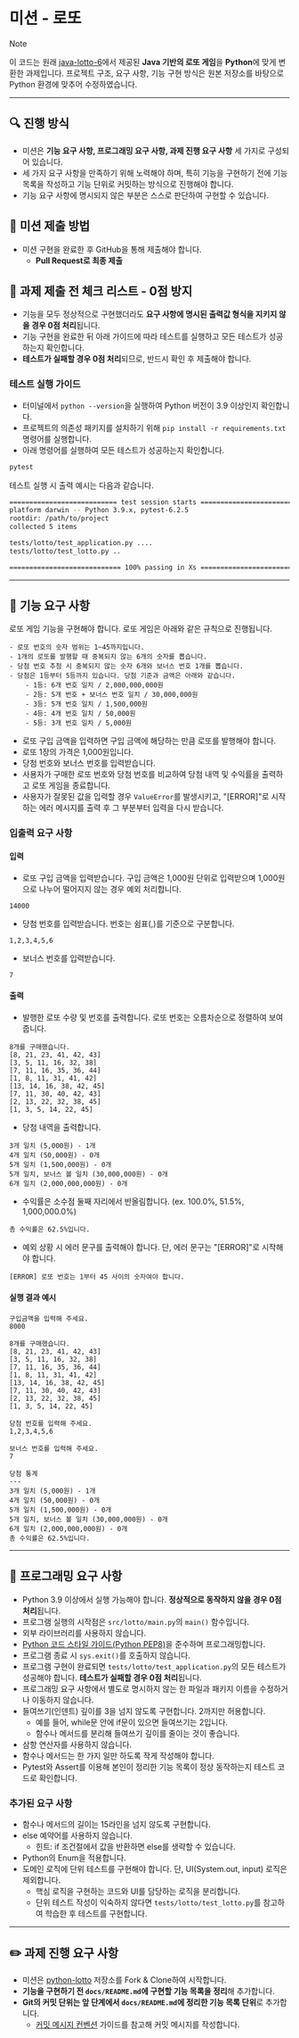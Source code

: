 # 미션 - 로또

> [!NOTE]  
> 이 코드는 원래 [java-lotto-6](https://github.com/woowacourse-precourse/java-lotto-6)에서 제공된 **Java 기반의 로또 게임**을 **Python**에 맞게 변환한 과제입니다. 프로젝트 구조, 요구 사항, 기능 구현 방식은 원본 저장소를 바탕으로 Python 환경에 맞추어 수정하였습니다.

---

## 🔍 진행 방식

- 미션은 **기능 요구 사항, 프로그래밍 요구 사항, 과제 진행 요구 사항** 세 가지로 구성되어 있습니다.
- 세 가지 요구 사항을 만족하기 위해 노력해야 하며, 특히 기능을 구현하기 전에 기능 목록을 작성하고 기능 단위로 커밋하는 방식으로 진행해야 합니다.
- 기능 요구 사항에 명시되지 않은 부분은 스스로 판단하여 구현할 수 있습니다.

## 📮 미션 제출 방법

- 미션 구현을 완료한 후 GitHub을 통해 제출해야 합니다.
  - **Pull Request로 최종 제출**

## 🚨 과제 제출 전 체크 리스트 - 0점 방지

- 기능을 모두 정상적으로 구현했더라도 **요구 사항에 명시된 출력값 형식을 지키지 않을 경우 0점 처리**됩니다.
- 기능 구현을 완료한 뒤 아래 가이드에 따라 테스트를 실행하고 모든 테스트가 성공하는지 확인합니다.
- **테스트가 실패할 경우 0점 처리**되므로, 반드시 확인 후 제출해야 합니다.



### 테스트 실행 가이드

- 터미널에서 `python --version`을 실행하여 Python 버전이 3.9 이상인지 확인합니다.
- 프로젝트의 의존성 패키지를 설치하기 위해 `pip install -r requirements.txt` 명령어를 실행합니다.
- 아래 명령어를 실행하여 모든 테스트가 성공하는지 확인합니다.

```bash
pytest
```

테스트 실행 시 출력 예시는 다음과 같습니다.

```bash
=========================== test session starts ============================
platform darwin -- Python 3.9.x, pytest-6.2.5
rootdir: /path/to/project
collected 5 items

tests/lotto/test_application.py ....                                   [ 80%]
tests/lotto/test_lotto.py ..                                            [100%]

============================ 100% passing in Xs =============================
```

---

## 🚀 기능 요구 사항

로또 게임 기능을 구현해야 합니다. 로또 게임은 아래와 같은 규칙으로 진행됩니다.

```
- 로또 번호의 숫자 범위는 1~45까지입니다.
- 1개의 로또를 발행할 때 중복되지 않는 6개의 숫자를 뽑습니다.
- 당첨 번호 추첨 시 중복되지 않는 숫자 6개와 보너스 번호 1개를 뽑습니다.
- 당첨은 1등부터 5등까지 있습니다. 당첨 기준과 금액은 아래와 같습니다.
    - 1등: 6개 번호 일치 / 2,000,000,000원
    - 2등: 5개 번호 + 보너스 번호 일치 / 30,000,000원
    - 3등: 5개 번호 일치 / 1,500,000원
    - 4등: 4개 번호 일치 / 50,000원
    - 5등: 3개 번호 일치 / 5,000원
```

- 로또 구입 금액을 입력하면 구입 금액에 해당하는 만큼 로또를 발행해야 합니다.
- 로또 1장의 가격은 1,000원입니다.
- 당첨 번호와 보너스 번호를 입력받습니다.
- 사용자가 구매한 로또 번호와 당첨 번호를 비교하여 당첨 내역 및 수익률을 출력하고 로또 게임을 종료합니다.
- 사용자가 잘못된 값을 입력할 경우 `ValueError`를 발생시키고, "[ERROR]"로 시작하는 에러 메시지를 출력 후 그 부분부터 입력을 다시 받습니다.

### 입출력 요구 사항

#### 입력

- 로또 구입 금액을 입력받습니다. 구입 금액은 1,000원 단위로 입력받으며 1,000원으로 나누어 떨어지지 않는 경우 예외 처리합니다.

```
14000
```

- 당첨 번호를 입력받습니다. 번호는 쉼표(,)를 기준으로 구분합니다.

```
1,2,3,4,5,6
```

- 보너스 번호를 입력받습니다.

```
7
```

#### 출력

- 발행한 로또 수량 및 번호를 출력합니다. 로또 번호는 오름차순으로 정렬하여 보여줍니다.

```
8개를 구매했습니다.
[8, 21, 23, 41, 42, 43] 
[3, 5, 11, 16, 32, 38] 
[7, 11, 16, 35, 36, 44] 
[1, 8, 11, 31, 41, 42] 
[13, 14, 16, 38, 42, 45] 
[7, 11, 30, 40, 42, 43] 
[2, 13, 22, 32, 38, 45] 
[1, 3, 5, 14, 22, 45]
```

- 당첨 내역을 출력합니다.

```
3개 일치 (5,000원) - 1개
4개 일치 (50,000원) - 0개
5개 일치 (1,500,000원) - 0개
5개 일치, 보너스 볼 일치 (30,000,000원) - 0개
6개 일치 (2,000,000,000원) - 0개
```

- 수익률은 소수점 둘째 자리에서 반올림합니다. (ex. 100.0%, 51.5%, 1,000,000.0%)

```
총 수익률은 62.5%입니다.
```

- 예외 상황 시 에러 문구를 출력해야 합니다. 단, 에러 문구는 "[ERROR]"로 시작해야 합니다.

```
[ERROR] 로또 번호는 1부터 45 사이의 숫자여야 합니다.
```

#### 실행 결과 예시

```
구입금액을 입력해 주세요.
8000

8개를 구매했습니다.
[8, 21, 23, 41, 42, 43] 
[3, 5, 11, 16, 32, 38] 
[7, 11, 16, 35, 36, 44] 
[1, 8, 11, 31, 41, 42] 
[13, 14, 16, 38, 42, 45] 
[7, 11, 30, 40, 42, 43] 
[2, 13, 22, 32, 38, 45] 
[1, 3, 5, 14, 22, 45]

당첨 번호를 입력해 주세요.
1,2,3,4,5,6

보너스 번호를 입력해 주세요.
7

당첨 통계
---
3개 일치 (5,000원) - 1개
4개 일치 (50,000원) - 0개
5개 일치 (1,500,000원) - 0개
5개 일치, 보너스 볼 일치 (30,000,000원) - 0개
6개 일치 (2,000,000,000원) - 0개
총 수익률은 62.5%입니다.
```

---

## 🎯 프로그래밍 요구 사항

- Python 3.9 이상에서 실행 가능해야 합니다. **정상적으로 동작하지 않을 경우 0점 처리**됩니다.
- 프로그램 실행의 시작점은 `src/lotto/main.py`의 `main()` 함수입니다.
- 외부 라이브러리를 사용하지 않습니다.
- [Python 코드 스타일 가이드(Python PEP8)](https://peps.python.org/pep-0008/)을 준수하며 프로그래밍합니다.
- 프로그램 종료 시 `sys.exit()`를 호출하지 않습니다.
- 프로그램 구현이 완료되면 `tests/lotto/test_application.py`의 모든 테스트가 성공해야 합니다. **테스트가 실패할 경우 0점 처리**됩니다.
- 프로그래밍 요구 사항에서 별도로 명시하지 않는 한 파일과 패키지 이름을 수정하거나 이동하지 않습니다.
- 들여쓰기(인덴트) 깊이를 3을 넘지 않도록 구현합니다. 2까지만 허용합니다.
  - 예를 들어, while문 안에 if문이 있으면 들여쓰기는 2입니다.
  - 함수나 메서드를 분리해 들여쓰기 깊이를 줄이는 것이 좋습니다.
- 삼항 연산자를 사용하지 않습니다.
- 함수나 메서드는 한 가지 일만 하도록 작게 작성해야 합니다.
- Pytest와 Assert를 이용해 본인이 정리한 기능 목록이 정상 동작하는지 테스트 코드로 확인합니다.

### 추가된 요구 사항

- 함수나 메서드의 길이는 15라인을 넘지 않도록 구현합니다.
- else 예약어를 사용하지 않습니다.
  - 힌트: if 조건절에서 값을 반환하면 else를 생략할 수 있습니다.
- Python의 Enum을 적용합니다.
- 도메인 로직에 단위 테스트를 구현해야 합니다. 단, UI(System.out, input) 로직은 제외합니다.
  - 핵심 로직을 구현하는 코드와 UI를 담당하는 로직을 분리합니다.
  - 단위 테스트 작성이 익숙하지 않다면 `tests/lotto/test_lotto.py`를 참고하여 학습한 후 테스트를 구현합니다.

---

## ✏️ 과제 진행 요구 사항

- 미션은 [python-lotto](https://github.com/swthewhite/python-lotto) 저장소를 Fork & Clone하여 시작합니다.
- **기능을 구현하기 전 `docs/README.md`에 구현할 기능 목록을 정리**해 추가합니다.
- **Git의 커밋 단위는 앞 단계에서 `docs/README.md`에 정리한 기능 목록 단위**로 추가합니다.
  - [커밋 메시지 컨벤션](https://gist.github.com/stephenparish/9941e89d80e2bc58a153) 가이드를 참고해 커밋 메시지를 작성합니다.